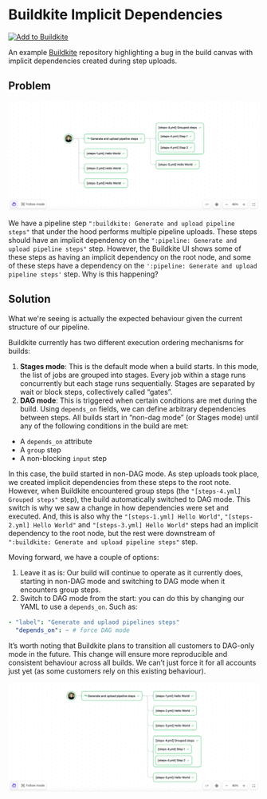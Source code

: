 # Buildkite Implicit Dependencies

[![Add to Buildkite](https://buildkite.com/button.svg)](https://buildkite.com/new)

An example [Buildkite](https://buildkite.com/) repository highlighting a bug in the build canvas with implicit dependencies created during step uploads.

## Problem

![Problem Screenshot](.github/problem-screenshot.png)

We have a pipeline step `":buildkite: Generate and upload pipeline steps"` that under the hood performs multiple pipeline uploads. These steps should have an implicit dependency on the `":pipeline: Generate and upload pipeline steps"` step. However, the Buildkite UI shows some of these steps as having an implicit dependency on the root node, and some of these steps have a dependency on the `':pipeline: Generate and upload pipeline steps'` step. Why is this happening?

## Solution

What we're seeing is actually the expected behaviour given the current structure of our pipeline.

Buildkite currently has two different execution ordering mechanisms for builds:
1. **Stages mode**: This is the default mode when a build starts. In this mode, the list of jobs are grouped into stages. Every job within a stage runs concurrently but each stage runs sequentially. Stages are separated by wait or block steps, collectively called “gates”.
2. **DAG mode**: This is triggered when certain conditions are met during the build. Using `depends_on` fields, we can define arbitrary dependencies between steps.
All builds start in “non-dag mode” (or Stages mode) until any of the following conditions in the build are met:

* A `depends_on` attribute
* A `group` step
* A non-blocking `input` step

In this case, the build started in non-DAG mode. As step uploads took place, we created implicit dependencies from these steps to the root note. However, when Buildkite encountered group steps (the `"[steps-4.yml] Grouped steps"` step), the build automatically switched to DAG mode. This switch is why we saw a change in how dependencies were set and executed. And, this is also why the `"[steps-1.yml] Hello World"`, `"[steps-2.yml] Hello World"` and `"[steps-3.yml] Hello World"` steps had an implicit dependency to the root node, but the rest were downstream of `":buildkite: Generate and upload pipeline steps"` step.

Moving forward, we have a couple of options:
1. Leave it as is: Our build will continue to operate as it currently does, starting in non-DAG mode and switching to DAG mode when it encounters group steps.
2. Switch to DAG mode from the start: you can do this by changing our YAML to use a `depends_on`. Such as:

```yaml
- "label": "Generate and uplaod pipelines steps"
  "depends_on": ~ # force DAG mode
```

It’s worth noting that Buildkite plans to transition all customers to DAG-only mode in the future. This change will ensure more reproducible and consistent behaviour across all builds. We can’t just force it for all accounts just yet (as some customers rely on this existing behaviour).

![Solution Screenshot](.github/solution-screenshot.png)
